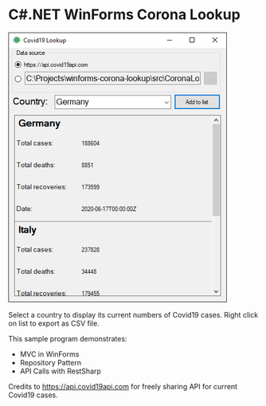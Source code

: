 # C#.NET WinForms Corona Lookup

![alt text](/doc/screenshots/MainWindow.png)

Select a country to display its current numbers of Covid19 cases.
Right click on list to export as CSV file.

This sample program demonstrates:
* MVC in WinForms
* Repository Pattern
* API Calls with RestSharp

Credits to https://api.covid19api.com for freely sharing API for current Covid19 cases.